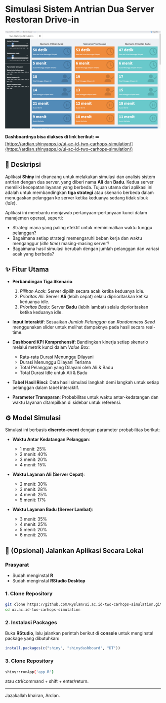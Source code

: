 # Simulasi Sistem Antrian Dua Server Restoran Drive-in

![Dashboard Preview](https://raw.githubusercontent.com/Ryslam/ui.ac.id-two-carhops-simulation/main/assets/dashboard-screenshot.png)

**Dashboardnya bisa diakses di link berikut:**
➡️ [https://ardian.shinyapps.io/ui-ac-id-two-carhops-simulation/](https://ardian.shinyapps.io/ui-ac-id-two-carhops-simulation/)

## 📜 Deskripsi
Aplikasi **Shiny** ini dirancang untuk melakukan simulasi dan analisis sistem antrian dengan dua server, yang diberi nama **Ali** dan **Badu**. Kedua server memiliki kecepatan layanan yang berbeda.
Tujuan utama dari aplikasi ini adalah untuk membandingkan **tiga strategi** atau skenario berbeda dalam menugaskan pelanggan ke server ketika keduanya sedang tidak sibuk (*idle*).

Aplikasi ini membantu menjawab pertanyaan-pertanyaan kunci dalam manajemen operasi, seperti:

- Strategi mana yang paling efektif untuk meminimalkan waktu tunggu pelanggan?
- Bagaimana setiap strategi memengaruhi beban kerja dan waktu menganggur (*idle time*) masing-masing server?
- Bagaimana hasil simulasi berubah dengan jumlah pelanggan dan variasi acak yang berbeda?

## ✨ Fitur Utama
- **Perbandingan Tiga Skenario**:
  1. *Pilihan Acak*: Server dipilih secara acak ketika keduanya idle.
  2. *Prioritas Ali*: Server **Ali** (lebih cepat) selalu diprioritaskan ketika keduanya idle.
  3. *Prioritas Badu*: Server **Badu** (lebih lambat) selalu diprioritaskan ketika keduanya idle.

- **Input Interaktif**:
  Sesuaikan *Jumlah Pelanggan* dan *Randomness Seed* menggunakan slider untuk melihat dampaknya pada hasil secara real-time.

- **Dashboard KPI Komprehensif**:
  Bandingkan kinerja setiap skenario melalui metrik kunci dalam *Value Box*:
  - Rata-rata Durasi Menunggu Dilayani
  - Durasi Menunggu Dilayani Terlama
  - Total Pelanggan yang Dilayani oleh Ali & Badu
  - Total Durasi Idle untuk Ali & Badu

- **Tabel Hasil Rinci**:
  Data hasil simulasi langkah demi langkah untuk setiap pelanggan dalam tabel interaktif.

- **Parameter Transparan**:
  Probabilitas untuk waktu antar-kedatangan dan waktu layanan ditampilkan di sidebar untuk referensi.

## ⚙️ Model Simulasi
Simulasi ini berbasis **discrete-event** dengan parameter probabilitas berikut:

- **Waktu Antar Kedatangan Pelanggan**:
  - 1 menit: 25%
  - 2 menit: 40%
  - 3 menit: 20%
  - 4 menit: 15%

- **Waktu Layanan Ali (Server Cepat)**:
  - 2 menit: 30%
  - 3 menit: 28%
  - 4 menit: 25%
  - 5 menit: 17%

- **Waktu Layanan Badu (Server Lambat)**:
  - 3 menit: 35%
  - 4 menit: 25%
  - 5 menit: 20%
  - 6 menit: 20%

## 🚀 (Opsional) Jalankan Aplikasi Secara Lokal

### Prasyarat
- Sudah menginstal **R**
- Sudah menginstal **RStudio Desktop**

### 1. Clone Repository
```bash
git clone https://github.com/Ryslam/ui.ac.id-two-carhops-simulation.git
cd ui.ac.id-two-carhops-simulation
```

### 2. Instalasi Packages
Buka **RStudio**, lalu jalankan perintah berikut di **console** untuk menginstal package yang dibutuhkan:
```r
install.packages(c("shiny", "shinydashboard", "DT"))
```

### 3. Clone Repository
```bash
shiny::runApp('app.R')
```
atau ctrl/command + shift + enter/return.

---
Jazakallah khairan, Ardian.
